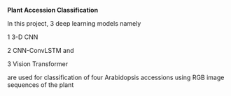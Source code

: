 **Plant Accession Classification**

In this project, 3 deep learning models namely 

1 3-D CNN 

2 CNN-ConvLSTM and 

3 Vision Transformer 

are used for classification of four Arabidopsis accessions using RGB image sequences of the plant
